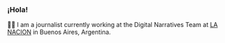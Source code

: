 ###  ¡Hola!

:female_detective: I am a journalist currently working at the Digital Narratives Team at <a href=https://www.lanacion.com.ar/autor/juana-copello-13450/ target="_blank">LA NACION</a> in Buenos Aires, Argentina. 

<!--
**juanacopello/juanacopello** is a ✨ _special_ ✨ repository because its `README.md` (this file) appears on your GitHub profile.

Here are some ideas to get you started:

- 🔭 I’m currently working on ...
- 🌱 I’m currently learning ...
- 👯 I’m looking to collaborate on ...
- 🤔 I’m looking for help with ...
- 💬 Ask me about ...
- 📫 How to reach me: ...
- 😄 Pronouns: ...
- ⚡ Fun fact: ...
-->
